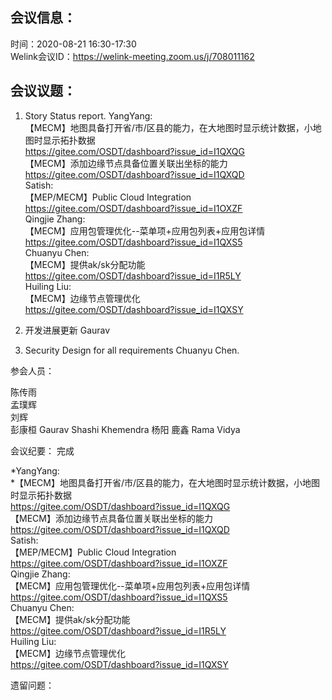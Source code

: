 会议信息：
------------

时间：2020-08-21 16:30-17:30  
Welink会议ID：https://welink-meeting.zoom.us/j/708011162


会议议题：
------------

1. Story Status report.
YangYang:  
【MECM】地图具备打开省/市/区县的能力，在大地图时显示统计数据，小地图时显示拓扑数据  
https://gitee.com/OSDT/dashboard?issue_id=I1QXQG      
【MECM】添加边缘节点具备位置关联出坐标的能力  
https://gitee.com/OSDT/dashboard?issue_id=I1QXQD  
Satish:  
【MEP/MECM】Public Cloud Integration  
https://gitee.com/OSDT/dashboard?issue_id=I1OXZF    
Qingjie Zhang:  
【MECM】应用包管理优化--菜单项+应用包列表+应用包详情  
https://gitee.com/OSDT/dashboard?issue_id=I1QXS5  
Chuanyu Chen:  
【MECM】提供ak/sk分配功能  
https://gitee.com/OSDT/dashboard?issue_id=I1R5LY  
Huiling Liu:  
【MECM】边缘节点管理优化  
https://gitee.com/OSDT/dashboard?issue_id=I1QXSY  
  
2. 开发进展更新 Gaurav    
3. Security Design for all requirements  Chuanyu Chen.


参会人员：  

陈传雨  
孟璞辉  
刘辉  
彭康桓
Gaurav
Shashi
Khemendra
杨阳
鹿鑫
Rama
Vidya

会议纪要：
完成  

*YangYang:  
*【MECM】地图具备打开省/市/区县的能力，在大地图时显示统计数据，小地图时显示拓扑数据  
https://gitee.com/OSDT/dashboard?issue_id=I1QXQG      
【MECM】添加边缘节点具备位置关联出坐标的能力  
https://gitee.com/OSDT/dashboard?issue_id=I1QXQD  
Satish:  
【MEP/MECM】Public Cloud Integration  
https://gitee.com/OSDT/dashboard?issue_id=I1OXZF    
Qingjie Zhang:  
【MECM】应用包管理优化--菜单项+应用包列表+应用包详情  
https://gitee.com/OSDT/dashboard?issue_id=I1QXS5  
Chuanyu Chen:  
【MECM】提供ak/sk分配功能  
https://gitee.com/OSDT/dashboard?issue_id=I1R5LY  
Huiling Liu:  
【MECM】边缘节点管理优化  
https://gitee.com/OSDT/dashboard?issue_id=I1QXSY  

遗留问题：  


